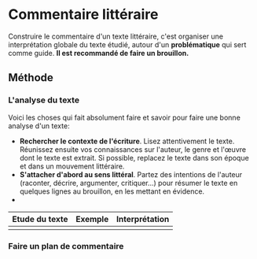 # Commentaire littéraire

Construire le commentaire d'un texte littéraire, c'est organiser une interprétation globale du texte étudié, autour d'un **problématique** qui sert comme guide. **Il est recommandé de faire un brouillon.**
## Méthode
### L'analyse du texte

Voici les choses qui fait absolument faire et savoir pour faire une bonne analyse d'un texte:
- **Rechercher le contexte de l'écriture**. Lisez attentivement le texte. Réunissez ensuite vos connaissances sur l'auteur, le genre et l'œuvre dont le texte est extrait. Si possible, replacez le texte dans son époque et dans un mouvement littéraire.
- **S'attacher d'abord au sens littéral**. Partez des intentions de l'auteur (raconter, décrire, argumenter, critiquer...) pour résumer le texte en quelques lignes au brouillon, en les mettant en évidence.
- 

| Etude du texte | Exemple | Interprétation |
| -------------- | ------- | -------------- |
|                |         |                |

### Faire un plan de commentaire
